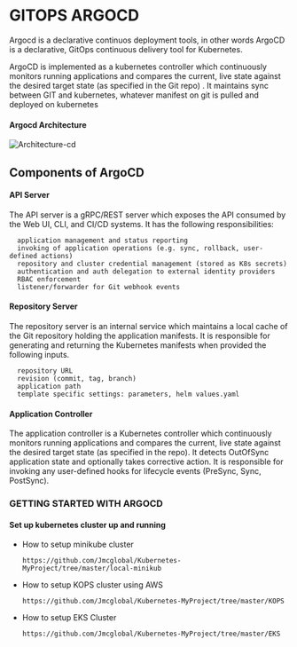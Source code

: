 # GITOPS ARGOCD

Argocd is a declarative continuos deployment tools, in other words ArgoCD is a declarative, GitOps continuous delivery tool for Kubernetes.

ArgoCD is implemented as a kubernetes controller which continuously monitors running applications and compares the current, live state against the desired target state (as specified in the Git repo)
. It maintains sync between GIT and kubernetes, whatever manifest on git is pulled and deployed on kubernetes
#### Argocd Architecture

![Architecture-cd](https://github.com/Jmcglobal/DevOPs-Projects-01/assets/101070055/0dada98e-8ef7-4d05-9989-e24d0c9f291d)

## Components of ArgoCD
#### API Server

The API server is a gRPC/REST server which exposes the API consumed by the Web UI, CLI, and CI/CD systems. It has the following responsibilities:

      application management and status reporting
      invoking of application operations (e.g. sync, rollback, user-defined actions)
      repository and cluster credential management (stored as K8s secrets)
      authentication and auth delegation to external identity providers
      RBAC enforcement
      listener/forwarder for Git webhook events

#### Repository Server

The repository server is an internal service which maintains a local cache of the Git repository holding the application manifests. It is responsible for generating and returning the Kubernetes manifests when provided the following inputs.

      repository URL
      revision (commit, tag, branch)
      application path
      template specific settings: parameters, helm values.yaml

#### Application Controller

The application controller is a Kubernetes controller which continuously monitors running applications and compares the current, live state against the desired target state (as specified in the repo). It detects OutOfSync application state and optionally takes corrective action. It is responsible for invoking any user-defined hooks for lifecycle events (PreSync, Sync, PostSync).

### GETTING STARTED WITH ARGOCD

#### Set up kubernetes cluster up and running

- How to setup minikube cluster

      https://github.com/Jmcglobal/Kubernetes-MyProject/tree/master/local-minikub

- How to setup KOPS cluster using AWS

      https://github.com/Jmcglobal/Kubernetes-MyProject/tree/master/KOPS
  
- How to setup EKS Cluster

      https://github.com/Jmcglobal/Kubernetes-MyProject/tree/master/EKS


